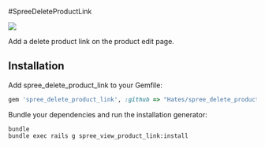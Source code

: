 #SpreeDeleteProductLink

![](http://dl.dropbox.com/u/582291/Screenshots/fbhj.png)

Add a delete product link on the product edit page.

## Installation

Add spree_delete_product_link to your Gemfile:

```ruby
gem 'spree_delete_product_link', :github => "Hates/spree_delete_product_link"
```

Bundle your dependencies and run the installation generator:

```shell
bundle
bundle exec rails g spree_view_product_link:install
```
